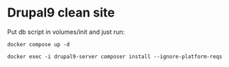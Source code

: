 # Drupal9 clean site

Put db script in volumes/init and just run:

```
docker compose up -d
```

```
docker exec -i drupal9-server composer install --ignore-platform-reqs
```
